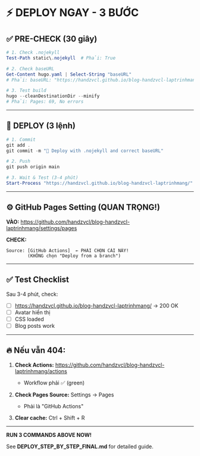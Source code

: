 # ⚡ DEPLOY NGAY - 3 BƯỚC

## ✅ PRE-CHECK (30 giây)

```powershell
# 1. Check .nojekyll
Test-Path static\.nojekyll  # Phải: True

# 2. Check baseURL
Get-Content hugo.yaml | Select-String "baseURL"
# Phải: baseURL: "https://handzvcl.github.io/blog-handzvcl-laptrinhmang/"

# 3. Test build
hugo --cleanDestinationDir --minify
# Phải: Pages: 69, No errors
```

---

## 🚀 DEPLOY (3 lệnh)

```powershell
# 1. Commit
git add .
git commit -m "🚀 Deploy with .nojekyll and correct baseURL"

# 2. Push
git push origin main

# 3. Wait & Test (3-4 phút)
Start-Process "https://handzvcl.github.io/blog-handzvcl-laptrinhmang/"
```

---

## ⚙️ GitHub Pages Setting (QUAN TRỌNG!)

**VÀO:** https://github.com/handzvcl/blog-handzvcl-laptrinhmang/settings/pages

**CHECK:**

```
Source: [GitHub Actions]  ← PHẢI CHỌN CÁI NÀY!
        (KHÔNG chọn "Deploy from a branch")
```

---

## ✅ Test Checklist

Sau 3-4 phút, check:

- [ ] https://handzvcl.github.io/blog-handzvcl-laptrinhmang/ → 200 OK
- [ ] Avatar hiển thị
- [ ] CSS loaded
- [ ] Blog posts work

---

## 🔥 Nếu vẫn 404:

1. **Check Actions:** https://github.com/handzvcl/blog-handzvcl-laptrinhmang/actions

   - Workflow phải ✅ (green)

2. **Check Pages Source:** Settings → Pages

   - Phải là "GitHub Actions"

3. **Clear cache:** Ctrl + Shift + R

---

**RUN 3 COMMANDS ABOVE NOW!**

See **DEPLOY_STEP_BY_STEP_FINAL.md** for detailed guide.
